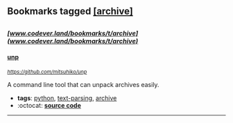 ## Bookmarks tagged [[archive]](https://www.codever.land/search?q=[archive])

_<sup><sup>[www.codever.land/bookmarks/t/archive](www.codever.land/bookmarks/t/archive)</sup></sup>_
---
#### [unp](https://github.com/mitsuhiko/unp)
_<sup>https://github.com/mitsuhiko/unp</sup>_

A command line tool that can unpack archives easily.
* **tags**: [python](../tagged/python.md), [text-parsing](../tagged/text-parsing.md), [archive](../tagged/archive.md)
* :octocat: **[source code](https://github.com/mitsuhiko/unp)**
---
